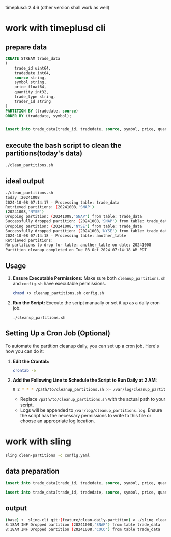 timeplusd: 2.4.6 (other version shall work as well)


# work with timeplusd cli
## prepare data
```sql
CREATE STREAM trade_data
(
    trade_id uint64,
    tradedate int64,
    source string,
    symbol string,
    price float64,
    quantity int32,
    trade_type string,
    trader_id string
)
PARTITION BY (tradedate, source)
ORDER BY (tradedate, symbol);


insert into trade_data(trade_id, tradedate, source, symbol, price, quantity, trade_type, trader_id) values(1002, format_DateTime(now(), '%Y%m%d') ,'SNAP','GOOGL',140.25,50,'Sell','TRADER002')


```

## execute the bash script to clean the partitions(today's data)

```bash
./clean_partitions.sh
```


## ideal output

```sh
./clean_partitions.sh 
today :20241008
2024-10-08 07:14:17 - Processing table: trade_data
Retrieved partitions: (20241008,'SNAP')
(20241008,'NYSE')
Dropping partition: (20241008,'SNAP') from table: trade_data
Successfully dropped partition: (20241008,'SNAP') from table: trade_data
Dropping partition: (20241008,'NYSE') from table: trade_data
Successfully dropped partition: (20241008,'NYSE') from table: trade_data
2024-10-08 07:14:18 - Processing table: another_table
Retrieved partitions: 
No partitions to drop for table: another_table on date: 20241008
Partition cleanup completed on Tue 08 Oct 2024 07:14:18 AM PDT
```


## Usage

1. **Ensure Executable Permissions:**
   Make sure both `cleanup_partitions.sh` and `config.sh` have executable permissions.
   ```bash
   chmod +x cleanup_partitions.sh config.sh
   ```

2. **Run the Script:**
   Execute the script manually or set it up as a daily cron job.
   ```bash
   ./cleanup_partitions.sh
   ```

## Setting Up a Cron Job (Optional)

To automate the partition cleanup daily, you can set up a cron job. Here's how you can do it:

1. **Edit the Crontab:**
   ```bash
   crontab -e
   ```

2. **Add the Following Line to Schedule the Script to Run Daily at 2 AM:**
   ```bash
   0 2 * * * /path/to/cleanup_partitions.sh >> /var/log/cleanup_partitions.log 2>&1
   ```
   - Replace `/path/to/cleanup_partitions.sh` with the actual path to your script.
   - Logs will be appended to `/var/log/cleanup_partitions.log`. Ensure the script has the necessary permissions to write to this file or choose an appropriate log location.





# work with sling

```bash
sling clean-partitions -c config.yaml
```

## data preparation

```sql
insert into trade_data(trade_id, tradedate, source, symbol, price, quantity, trade_type, trader_id) values(1002, format_DateTime(now(), '%Y%m%d') ,'SNAP','GOOGL',140.25,50,'Sell','TRADER002')

insert into trade_data(trade_id, tradedate, source, symbol, price, quantity, trade_type, trader_id) values(1002, format_DateTime(now(), '%Y%m%d') ,'COCO','GOOGL',140.25,50,'Sell','TRADER002')

```

## output
```bash
(base) ➜  sling-cli git:(feature/clean-daily-partition) ✗ ./sling clean-partitions -c  config.yaml
8:18AM INF Dropped partition (20241008,'SNAP') from table trade_data
8:18AM INF Dropped partition (20241008,'COCO') from table trade_data
```
